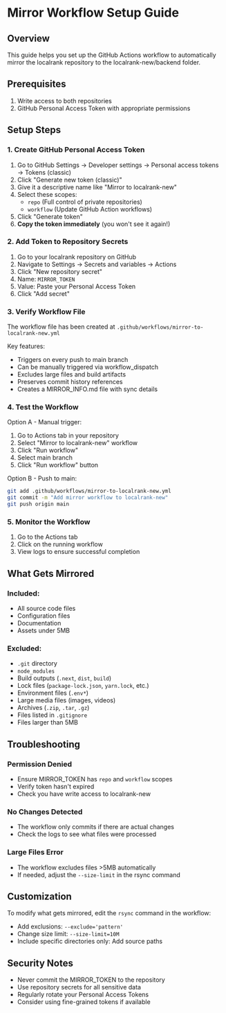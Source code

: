 # Mirror Workflow Setup Guide

## Overview
This guide helps you set up the GitHub Actions workflow to automatically mirror the localrank repository to the localrank-new/backend folder.

## Prerequisites
1. Write access to both repositories
2. GitHub Personal Access Token with appropriate permissions

## Setup Steps

### 1. Create GitHub Personal Access Token

1. Go to GitHub Settings → Developer settings → Personal access tokens → Tokens (classic)
2. Click "Generate new token (classic)"
3. Give it a descriptive name like "Mirror to localrank-new"
4. Select these scopes:
   - `repo` (Full control of private repositories)
   - `workflow` (Update GitHub Action workflows)
5. Click "Generate token"
6. **Copy the token immediately** (you won't see it again!)

### 2. Add Token to Repository Secrets

1. Go to your localrank repository on GitHub
2. Navigate to Settings → Secrets and variables → Actions
3. Click "New repository secret"
4. Name: `MIRROR_TOKEN`
5. Value: Paste your Personal Access Token
6. Click "Add secret"

### 3. Verify Workflow File

The workflow file has been created at `.github/workflows/mirror-to-localrank-new.yml`

Key features:
- Triggers on every push to main branch
- Can be manually triggered via workflow_dispatch
- Excludes large files and build artifacts
- Preserves commit history references
- Creates a MIRROR_INFO.md file with sync details

### 4. Test the Workflow

Option A - Manual trigger:
1. Go to Actions tab in your repository
2. Select "Mirror to localrank-new" workflow
3. Click "Run workflow"
4. Select main branch
5. Click "Run workflow" button

Option B - Push to main:
```bash
git add .github/workflows/mirror-to-localrank-new.yml
git commit -m "Add mirror workflow to localrank-new"
git push origin main
```

### 5. Monitor the Workflow

1. Go to the Actions tab
2. Click on the running workflow
3. View logs to ensure successful completion

## What Gets Mirrored

### Included:
- All source code files
- Configuration files
- Documentation
- Assets under 5MB

### Excluded:
- `.git` directory
- `node_modules`
- Build outputs (`.next`, `dist`, `build`)
- Lock files (`package-lock.json`, `yarn.lock`, etc.)
- Environment files (`.env*`)
- Large media files (images, videos)
- Archives (`.zip`, `.tar`, `.gz`)
- Files listed in `.gitignore`
- Files larger than 5MB

## Troubleshooting

### Permission Denied
- Ensure MIRROR_TOKEN has `repo` and `workflow` scopes
- Verify token hasn't expired
- Check you have write access to localrank-new

### No Changes Detected
- The workflow only commits if there are actual changes
- Check the logs to see what files were processed

### Large Files Error
- The workflow excludes files >5MB automatically
- If needed, adjust the `--size-limit` in the rsync command

## Customization

To modify what gets mirrored, edit the `rsync` command in the workflow:
- Add exclusions: `--exclude='pattern'`
- Change size limit: `--size-limit=10M`
- Include specific directories only: Add source paths

## Security Notes

- Never commit the MIRROR_TOKEN to the repository
- Use repository secrets for all sensitive data
- Regularly rotate your Personal Access Tokens
- Consider using fine-grained tokens if available